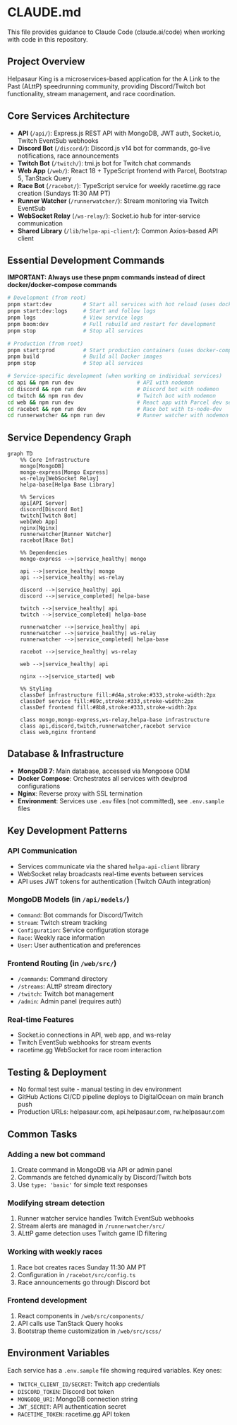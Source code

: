 # CLAUDE.md

This file provides guidance to Claude Code (claude.ai/code) when working with code in this repository.

## Project Overview

Helpasaur King is a microservices-based application for the A Link to the Past (ALttP) speedrunning community, providing Discord/Twitch bot functionality, stream management, and race coordination.

## Core Services Architecture

- **API** (`/api/`): Express.js REST API with MongoDB, JWT auth, Socket.io, Twitch EventSub webhooks
- **Discord Bot** (`/discord/`): Discord.js v14 bot for commands, go-live notifications, race announcements
- **Twitch Bot** (`/twitch/`): tmi.js bot for Twitch chat commands
- **Web App** (`/web/`): React 18 + TypeScript frontend with Parcel, Bootstrap 5, TanStack Query
- **Race Bot** (`/racebot/`): TypeScript service for weekly racetime.gg race creation (Sundays 11:30 AM PT)
- **Runner Watcher** (`/runnerwatcher/`): Stream monitoring via Twitch EventSub
- **WebSocket Relay** (`/ws-relay/`): Socket.io hub for inter-service communication
- **Shared Library** (`/lib/helpa-api-client/`): Common Axios-based API client

## Essential Development Commands

**IMPORTANT: Always use these pnpm commands instead of direct docker/docker-compose commands**

```bash
# Development (from root)
pnpm start:dev          # Start all services with hot reload (uses docker-compose.dev.yml overlay)
pnpm start:dev:logs     # Start and follow logs
pnpm logs               # View service logs
pnpm boom:dev           # Full rebuild and restart for development
pnpm stop               # Stop all services

# Production (from root)
pnpm start:prod         # Start production containers (uses docker-compose.prod.yml overlay)
pnpm build              # Build all Docker images
pnpm stop               # Stop all services

# Service-specific development (when working on individual services)
cd api && npm run dev                    # API with nodemon
cd discord && npm run dev                # Discord bot with nodemon  
cd twitch && npm run dev                 # Twitch bot with nodemon
cd web && npm run dev                    # React app with Parcel dev server
cd racebot && npm run dev                # Race bot with ts-node-dev
cd runnerwatcher && npm run dev          # Runner watcher with nodemon
```

## Service Dependency Graph

```mermaid
graph TD
    %% Core Infrastructure
    mongo[MongoDB]
    mongo-express[Mongo Express]
    ws-relay[WebSocket Relay]
    helpa-base[Helpa Base Library]
    
    %% Services
    api[API Server]
    discord[Discord Bot]
    twitch[Twitch Bot]
    web[Web App]
    nginx[Nginx]
    runnerwatcher[Runner Watcher]
    racebot[Race Bot]
    
    %% Dependencies
    mongo-express -->|service_healthy| mongo
    
    api -->|service_healthy| mongo
    api -->|service_healthy| ws-relay
    
    discord -->|service_healthy| api
    discord -->|service_completed| helpa-base
    
    twitch -->|service_healthy| api
    twitch -->|service_completed| helpa-base
    
    runnerwatcher -->|service_healthy| api
    runnerwatcher -->|service_healthy| ws-relay
    runnerwatcher -->|service_completed| helpa-base
    
    racebot -->|service_healthy| ws-relay
    
    web -->|service_healthy| api
    
    nginx -->|service_started| web
    
    %% Styling
    classDef infrastructure fill:#d4a,stroke:#333,stroke-width:2px
    classDef service fill:#89c,stroke:#333,stroke-width:2px
    classDef frontend fill:#8b8,stroke:#333,stroke-width:2px
    
    class mongo,mongo-express,ws-relay,helpa-base infrastructure
    class api,discord,twitch,runnerwatcher,racebot service
    class web,nginx frontend
```

## Database & Infrastructure

- **MongoDB 7**: Main database, accessed via Mongoose ODM
- **Docker Compose**: Orchestrates all services with dev/prod configurations
- **Nginx**: Reverse proxy with SSL termination
- **Environment**: Services use `.env` files (not committed), see `.env.sample` files

## Key Development Patterns

### API Communication
- Services communicate via the shared `helpa-api-client` library
- WebSocket relay broadcasts real-time events between services
- API uses JWT tokens for authentication (Twitch OAuth integration)

### MongoDB Models (in `/api/models/`)
- `Command`: Bot commands for Discord/Twitch
- `Stream`: Twitch stream tracking
- `Configuration`: Service configuration storage
- `Race`: Weekly race information
- `User`: User authentication and preferences

### Frontend Routing (in `/web/src/`)
- `/commands`: Command directory
- `/streams`: ALttP stream directory  
- `/twitch`: Twitch bot management
- `/admin`: Admin panel (requires auth)

### Real-time Features
- Socket.io connections in API, web app, and ws-relay
- Twitch EventSub webhooks for stream events
- racetime.gg WebSocket for race room interaction

## Testing & Deployment

- No formal test suite - manual testing in dev environment
- GitHub Actions CI/CD pipeline deploys to DigitalOcean on main branch push
- Production URLs: helpasaur.com, api.helpasaur.com, rw.helpasaur.com

## Common Tasks

### Adding a new bot command
1. Create command in MongoDB via API or admin panel
2. Commands are fetched dynamically by Discord/Twitch bots
3. Use `type: 'basic'` for simple text responses

### Modifying stream detection
1. Runner watcher service handles Twitch EventSub webhooks
2. Stream alerts are managed in `/runnerwatcher/src/` 
3. ALttP game detection uses Twitch game ID filtering

### Working with weekly races
1. Race bot creates races Sunday 11:30 AM PT
2. Configuration in `/racebot/src/config.ts`
3. Race announcements go through Discord bot

### Frontend development
1. React components in `/web/src/components/`
2. API calls use TanStack Query hooks
3. Bootstrap theme customization in `/web/src/scss/`

## Environment Variables

Each service has a `.env.sample` file showing required variables. Key ones:
- `TWITCH_CLIENT_ID/SECRET`: Twitch app credentials
- `DISCORD_TOKEN`: Discord bot token
- `MONGODB_URI`: MongoDB connection string
- `JWT_SECRET`: API authentication secret
- `RACETIME_TOKEN`: racetime.gg API token